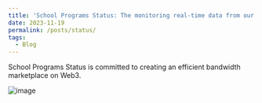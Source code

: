 ```yaml
---
title: 'School Programs Status: The monitoring real-time data from our GitHub repository.'
date: 2023-11-19
permalink: /posts/status/
tags:
  - Blog
---
```


School Programs Status is committed to creating an efficient bandwidth marketplace on Web3.

![image](https://github.com/Julius-Ulee/julius-ulee.github.io/assets/61336116/1356de8e-5365-4866-8ce9-45b87434eafe)
